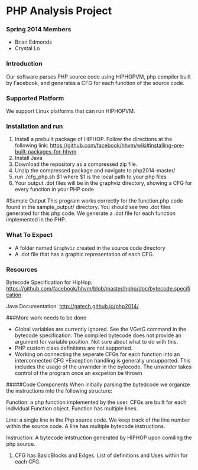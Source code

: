 PHP Analysis Project
===========

### Spring 2014 Members
* Brian Edmonds
* Crystal Lo

### Introduction
Our software parses PHP source code using HIPHOPVM, php compiler built by Facebook, and generates a CFG for each function of the source code.

### Supported Platform
We support Linux platforms that can run HIPHOPVM. 

### Installation and run
1. Install a prebuilt package of HIPHOP. Follow the directions at the following link: https://github.com/facebook/hhvm/wiki#installing-pre-built-packages-for-hhvm
2. Install Java 
2. Download the repository as a compressed zip file. 
3. Unzip the compressed package and navigate to php2014-master/ 
4. run ./cfg_php.sh $1 
	where $1 is the local path to your php files
5. Your output .dot files will be in the graphviz directory, showing a CFG for every function in your PHP code


#Sample Output
This program works correctly for the function.php code found in the sample_output/ directory. You should see two .dot files generated for this php code. We generate a .dot file for each function implemented in the PHP.

### What To Expect
* A folder named `Graphviz` created in the source code directory
* A .dot file that has a graphic representation of each CFG.

### Resources

Bytecode Specification for HipHop: https://github.com/facebook/hhvm/blob/master/hphp/doc/bytecode.specification

Java Documentation: http://gatech.github.io/php2014/

###More work needs to be done
* Global variables are currently ignored. See the VGetG command in the bytecode specification. The compiled bytecode does not provide an argument for variable position. Not sure about what to do with this.
* PHP custom class definitions are not supported. 
* Working on connecting the seperate CFGs for each function into an interconnected CFG
*Exception handling is generally unsupported. This includes the usage of the unwinder in the bytecode. The unwinder takes control of the program once an excpetion be thrown


#####Code Components
When initially parsing the bytedcode we organize the instructions into the following structure:
	
Function: a php function implemented by the user. CFGs are built for each individual Function object. Function has multiple lines.
	
Line: a single line in the Php source code. We keep track of the line number within the source code. A line has multiple bytecode instructions.
	
Instruction: A bytecode intstruction generated by HIPHOP upon comiling the php source.


1. CFG has BasicBlocks and Edges. List of definitions and Uses within for each CFG.


